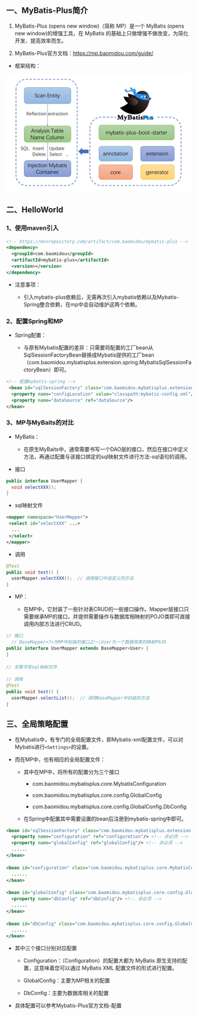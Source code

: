 ## 一、MyBatis-Plus简介

1. MyBatis-Plus (opens new window)（简称 MP）是一个 MyBatis (opens new window)的增强工具，在 MyBatis 的基础上只做增强不做改变，为简化开发、提高效率而生。

2. MyBatis-Plus官方文档：https://mp.baomidou.com/guide/

- 框架结构：

![clipboard.png](MyBatisPlus%E5%9F%BA%E7%A1%80.assets/clip_image002.gif)

## 二、HelloWorld

### 1、使用maven引入
```xml
<!-- https://mvnrepository.com/artifact/com.baomidou/mybatis-plus -->
<dependency>
  <groupId>com.baomidou</groupId>
  <artifactId>mybatis-plus</artifactId>
  <version></version>
</dependency>
```
- 注意事项：

    - 引入mybatis-plus依赖后，无需再次引入mybatis依赖以及Mybatis-Spring整合依赖，在mp中会自动维护这两个依赖。


### 2、配置Spring和MP

- Spring配置：

    - 与原有Mybatis配置的差异：只需要将配置的工厂bean从SqlSessionFactoryBean替换成Mybatis提供的工厂bean（com.baomidou.mybatisplus.extension.spring.MybatisSqlSessionFactoryBean）即可。

```xml
<!-- 配置mybatis-spring -->
 <bean id="sqlSessionFactory" class="com.baomidou.mybatisplus.extension.spring.MybatisSqlSessionFactoryBean">
  <property name="configLocation" value="classpath:mybatis-config.xml"/>
  <property name="dataSource" ref="dataSource"/>
</bean>
```


### 3、MP与MyBaits的对比

- MyBatis：

    - 在原生MyBaits中，通常需要书写一个DAO层的接口，然后在接口中定义方法，再通过配置与该接口绑定的sql映射文件进行方法-sql语句的调用。

- 接口

```java
public interface UserMapper {
  void selectXXX();
}
```
- sql映射文件

```xml
<mapper namespace="UserMapper">
 <select id="selectXXX" ...>
  ...
 </select>
</mapper>
```
- 调用

```java
@Test
public void test() {
  userMapper.selectXXX();  // 调用接口中自定义的方法
}
```
- MP：

    - 在MP中，它封装了一些针对表CRUD的一些接口操作。Mapper层接口只需要继承MP的接口，并提供需要操作与数据库相映射的POJO类即可直接调用内部方法进行CRUD。

```java
// 接口
  // BaseMapper<?>为MP中封装的接口之一;User为一个数据库表的映射POJO
public interface UserMapper extends BaseMapper<User> {
}

// 无需书写sql映射文件

// 调用
@Test
public void test() {
  userMapper.selectList();  // 调用BaseMapper中封装的方法
}
```


## 三、全局策略配置

- 在Mybatis中，有专门的全局配置文件，即Mybatis-xml配置文件，可以对Mybatis进行``<Settings>``的设置。

- 而在MP中，也有相应的全局配置文件：

    - 其中在MP中，将所有的配置分为三个接口

        - com.baomidou.mybatisplus.core.MybatisConfiguration

        - com.baomidou.mybatisplus.core.config.GlobalConfig

        - com.baomidou.mybatisplus.core.config.GlobalConfig.DbConfig

    - 在Spring中配置其中需要设置的bean后注册到mybatis-spring中即可。

```xml
<bean id="sqlSessionFactory" class="com.baomidou.mybatisplus.extension.spring.MybatisSqlSessionFactoryBean">
  <property name="configuration" ref="configuration"/> <!-- 非必须 -->
  <property name="globalConfig" ref="globalConfig"/> <!-- 非必须 -->
  ......
</bean>

<bean id="configuration" class="com.baomidou.mybatisplus.core.MybatisConfiguration">
  ......
</bean>

<bean id="globalConfig" class="com.baomidou.mybatisplus.core.config.GlobalConfig">
  <property name="dbConfig" ref="dbConfig"/> <!-- 非必须 -->
  ......
</bean>

<bean id="dbConfig" class="com.baomidou.mybatisplus.core.config.GlobalConfig.DbConfig">
  ......
</bean>
```
- 其中三个接口分别对应配置

    - Configuration：（Configuration）的配置大都为 MyBatis 原生支持的配置，这意味着您可以通过 MyBatis XML 配置文件的形式进行配置。


    - GlobalConfig：主要为MP相关的配置


    - DbConfig：主要为数据库相关的配置


- 具体配置可以参考Mybatis-Plus官方文档-配置


 

 

 
